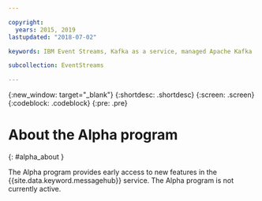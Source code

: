```yaml
---

copyright:
  years: 2015, 2019
lastupdated: "2018-07-02"

keywords: IBM Event Streams, Kafka as a service, managed Apache Kafka

subcollection: EventStreams

---
```


{:new_window: target="_blank"}
{:shortdesc: .shortdesc}
{:screen: .screen}
{:codeblock: .codeblock}
{:pre: .pre}

<!-- Notes from chat with Charlie 

Different plan for provisioning

Quality of service from each plan

Life of a user through cycle - APIs, feature sets

-->

# About the Alpha program
{: #alpha_about }

The Alpha program provides early access to new features in the {{site.data.keyword.messagehub}} service. The Alpha program is not currently active.

<!--
## Premium plan
{: premium_plan}

The Premium plan is designed for users who have performance and other functional requirements that go beyond the public service. It provides a single-tenant version of the {{site.data.keyword.messagehub}} service where you have sole use of an Apache Kafka cluster. This version allows you to:

* Take full advantage of the capacity and performance of the cluster

* Have greatly increased limits and number of partitions

* Benefit from zero management costs with a fully managed cluster that is automatically maintained and updated

## About your Alpha cluster
{: alpha_cluster}

Your Alpha cluster is deployed with Apache Kafka version 1.1 and is capable of delivering a maximum message throughput of 90 000 KB per second. 

You can create a maximum of 1000 partitions and  each partition can retain a maximum of 1 GB data for up to 30 days. For resilience, data is stored across 3 replicas and the committed offset for each partition is held for a maximum of 7 days.

The following two APIs are supported:

* For messaging, Kafka clients from version 0.10.x and later are supported, including the option to use Kafka Streams, Kafka Connect and KSQL.

* For administration, a REST API is available for creating, deleting, and listing topics.

The Alpha program is available in the US-South region only. Access to clusters is managed using IAM.

## Connecting to your cluster
{: alpha_connect}

To connect to an API in the cluster you need its endpoint URL and an apikey for authentication. You can retrieve these details from IAM using one of the following methods:

### Cloud Foundry application
For a Cloud Foundry application:
1. In the **Connections** tab for the app (on the left), click the **Create connection** button. 
2. Select the instance of the {{site.data.keyword.messagehub}} service that you want to connect to and click **Connect**. Accept the default options. 
3. When the connection is complete, click the **Runtime** tab for the app, then click **Environment variables** to show **VCAP_SERVICES**.

### Console for an external application
From the console for an external application, create a service apikey by using the following **ibmcloud** command: 

```
ibmcloud resource service-key-create name-of-key Manager --instance-name name-of-your-service
``` 

Copy the <code>kafka_brokers_sasl</code>, <code>kafka_admin_url</code>, and <code>apikey</code> fields from the generated information.
Only your first five brokers are listed in VCAP_SERVICES. If you have more than five brokers, use a Kafka client to retrieve the details of you other brokers. 

## Connecting a client to the Kafka API

To connect a client to the Kafka API, complete the following steps:

1. Set the clients <code>bootstrap.servers</code> property to a comma-separated list of the brokers listed in <code>kafka_brokers_sasl</code>.

2. Set the clients <code>sasl.jaas.config</code> USERNAME field to your <code>token</code>, and the PASSWORD field to your <code>apikey</code> 

The Kafka client that you use must support the following features:

* Client version 0.10.x or newer

* Authentication using the SASL Plain mechanism

* The Service Name Identification (SNI) extension to the TLS v1.2 protocol

This method of retrieving the endpoint and credential information differs from the existing {{site.data.keyword.messagehub}} service. Apps that currently run against {{site.data.keyword.messagehub}} will require changes to reflect the alternative field names that are required from VCAP_SERVICES and to the username/password fields submitted to Kafka. These changes will not be required in future versions of the Alpha.

## Connecting a client to the REST API

To connect a client to the REST API, complete the following steps:

* The URI for the REST API is provided in the <code>kafka_admin_url</code>

* Set the HTTP <code>Content-Type</code> header to <code>application/json</code>

* Set the HTTP <code>X-Auth-Token</code> header to the value of <code>apikey</code>

For simple steps to get up and running with the Alpha, see [Getting started with the Alpha program](/docs/EventStreams/eventstreams120.html).


## Administering {{site.data.keyword.messagehub}}
{: alpha_admin}

The only administration tasks required in a cluster are to create, list, and delete the topics you need. You can administer using one of the following methods:

* The Kafka admin APIs directly from your application. For example for Java, by using the <code>createTopics()</code>, <code>deleteTopics()</code> or <code>listTopics()</code> methods from [AdminClient ![External link icon](../../icons/launch-glyph.svg "External link icon")](http://kafka.apache.org/11/javadoc/index.html?org/apache/kafka/clients/admin/AdminClient.html){:new_window}.

* Interactively by using the Web UI for the service instance available in the IBM Cloud portal.

* The admin REST API provided in the cluster.

You can find further details of the create, list, and delete functions provided by the admin REST API (which is compatible with the existing {{site.data.keyword.messagehub}} admin API) in the full specification for the API available from [admin-rest-api.yaml ![External link icon](../../icons/launch-glyph.svg "External link icon")](https://github.com/ibm-messaging/event-streams-docs/blob/master/admin-rest-api/admin-rest-api.yaml){:new_window}.
To view the swagger file use Swagger tools, for example [Swagger Editor ![External link icon](../../icons/launch-glyph.svg "External link icon")](http://editor.swagger.io/#/){:new_window}.

For a simple example that demonstrates how to create a topic using Curl, see [Getting started with the Alpha program](/docs/EventStreams/eventstreams120.html).

In the future, other configuration options will also be available.


## Samples

Coming soon...

For simple steps to get up and running with the Alpha, see [Getting started with the Alpha program](/docs/EventStreams/eventstreams120.html).

## Alpha limitations
{: alpha_limitations}

The current limitations of this Alpha program are as follows:

### Not available yet, but coming soon

* Support for multiple availability zones

* User-controlled scaling and load limits

* Integration with the {{site.data.keyword.cloudaccesstrailfull_notm}} service (previously known as AccessTrail) 

### Not currently planned

* Bridges

* REST messaging

* MQ Light APIs
-->







